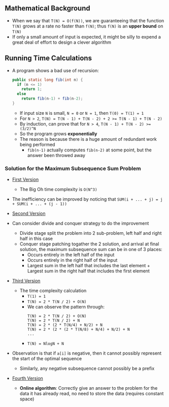## Mathematical Background

- When we say that `T(N) = O(f(N))`, we are guaranteeing that the function `T(N)` grows at a rate no faster than `f(N)`; thus `f(N)` is an **upper bound** on `T(N)`
- If only a small amount of input is expected, it might be silly to expend a great deal of effort to design a clever algorithm

## Running Time Calculations

- A program shows a bad use of recursion:
  ```java
  public static long fib(int n) {
    if (n <= 1)
      return 1;
    else
      return fib(n-1) + fib(n-2);
  }
  ```
  - If input size `N` is small, `N = 0` or `N = 1`, then `T(0) = T(1) = 1`
  - For `N > 2`, `T(N) = T(N - 1) + T(N - 2) + 2 >= T(N - 1) + T(N - 2)`
  - By induction, can prove that for `N > 4`, `T(N - 1) + T(N - 2) >= (3/2)^N`
  - So the program grows **exponentially**
  - The reason is because there is a huge amount of redundant work being performed
    - `fib(n-1)` actually computes `fib(n-2)` at some point, but the answer been throwed away


### Solution for the Maximum Subsequence Sum Problem

- [First Version](./SubsequenceSum1.java)
  - The Big Oh time complexity is `O(N^3)`

- The inefficiency can be improved by noticing that `SUM(i + ... + j) = j + SUM(i + ... + (j - 1))`
- [Second Version](./SubsequenceSum2.java)

- Can consider divide and conquer strategy to do the improvement
  - Divide stage split the problem into 2 sub-problem, left half and right half in this case
  - Conquer stage patching togather the 2 solution, and arrival at final solution, the maximum subsequence sum can be in one of 3 places:
    - Occurs entirely in the left half of the input
    - Occurs entirely in the right half of the input
    - Largest sum in the left half that includes the last element + Largest sum in the right half that includes the first element
- [Third Version](./SubsequenceSum3.java)
  - The time complexity calculation
    - `T(1) = 1`
    - `T(N) = 2 * T(N / 2) + O(N)`
    - We can observe the pattern through:
      ```
      T(N) = 2 * T(N / 2) + O(N)
      T(N) = 2 * T(N / 2) + N
      T(N) = 2 * (2 * T(N/4) + N/2) + N
      T(N) = 2 * (2 * (2 * T(N/8) + N/4) + N/2) + N
      ...
      ```
    - `T(N) = NlogN + N`

- Observation is that if `a[i]` is negative, then it cannot possibly represent the start of the optimal sequence
  - Similarly, any negative subsequence cannot possibly be a prefix
- [Fourth Version](./SubsequenceSum4.java)
  - **Online algorithm**: Correctly give an answer to the problem for the data it has already read, no need to store the data (requires constant space)